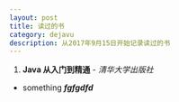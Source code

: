 ```yaml
---
layout: post
title: 读过的书
category: dejavu
description: 从2017年9月15日开始记录读过的书
---
```


1. **Java 从入门到精通** - *清华大学出版社*
* something  ***fgfgdfd***
